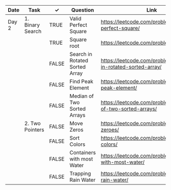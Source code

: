 | Date  | Task             | ✓     | Question                       | Link                                                          | Difficulty |
|-------|------------------|-------|--------------------------------|---------------------------------------------------------------|------------|
| Day 2 | 1. Binary Search | TRUE | Valid Perfect Square           | https://leetcode.com/problems/valid-perfect-square/           | Easy       |
|       |                  | TRUE | Square root                    | https://leetcode.com/problems/sqrtx/                          | Easy       |
|       |                  | FALSE | Search in Rotated Sorted Array | https://leetcode.com/problems/search-in-rotated-sorted-array/ | Medium     |
|       |                  | FALSE | Find Peak Element              | https://leetcode.com/problems/find-peak-element/              | Medium     |
|       |                  | FALSE | Median of Two Sorted Arrays    | https://leetcode.com/problems/median-of-two-sorted-arrays/    | Hard       |
|       | 2. Two Pointers  | FALSE | Move Zeros                     | https://leetcode.com/problems/move-zeroes/                    | Easy       |
|       |                  | FALSE | Sort Colors                    | https://leetcode.com/problems/sort-colors/                    | Medium     |
|       |                  | FALSE | Containers with most Water     | https://leetcode.com/problems/container-with-most-water/      | Medium     |
|       |                  | FALSE | Trapping Rain Water            | https://leetcode.com/problems/trapping-rain-water/            | Hard       |
